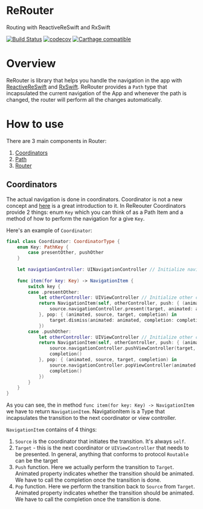 # ReRouter
Routing with ReactiveReSwift and RxSwift

[![Build Status](https://travis-ci.org/wearereasonablepeople/ReRouter.svg?branch=master)](https://travis-ci.org/wearereasonablepeople/ReRouter) 
[![codecov](https://codecov.io/gh/wearereasonablepeople/ReRouter/branch/master/graph/badge.svg)](https://codecov.io/gh/wearereasonablepeople/ReRouter)
[![Carthage compatible](https://img.shields.io/badge/Carthage-compatible-4BC51D.svg?style=flat)](https://github.com/Carthage/Carthage)

# Overview

ReRouter is library that helps you handle the navigation in the app with [ReactiveReSwift](https://github.com/ReSwift/ReactiveReSwift) and [RxSwift](https://github.com/ReactiveX/RxSwift). ReRouter provides a `Path` type that incapsulated the current navigation of the App and whenever the path is changed, the router will perform all the changes automatically.

# How to use

There are 3 main components in Router:

1. [Coordinators](#coordinators)
2. [Path](#path)
3. [Router](#router)

## Coordinators

The actual navigation is done in coordinators. Coordinator is not a new concept and [here](https://vimeo.com/144116310) is a great introduction to it. In ReReouter Coordinators provide 2 things: enum `Key` which you can think of as a Path Item and a method of how to perform the navigation for a give `Key`.

Here's an example of `Coordinator`:

```swift
final class Coordinator: CoordinatorType {
    enum Key: PathKey {
        case presentOther, pushOther
    }
    
    let navigationController: UINavigationController // Initialize navigation controller from storyboard
    
    func item(for key: Key) -> NavigationItem {
        switch key {
        case .presentOther:
            let otherController: UIViewController // Initialize other controller
            return NavigationItem(self, otherController, push: { (animated, source, target, completion) in
                source.navigationController.present(target, animated: animated, completion: completion)
            }, pop: { (animated, source, target, completion) in
                target.dismiss(animated: animated, completion: completion)
            })
        case .pushOther:
            let otherController: UIViewController // Initialize other controller
            return NavigationItem(self, otherController, push: { (animated, source, target, completion) in
                source.navigationController.pushViewController(target, animated: animated)
                completion()
            }, pop: { (animated, source, target, completion) in
                source.navigationController.popViewController(animated: animated)
                completion()
            })
        }
    }
}
```

As you can see, the in method `func item(for key: Key) -> NavigationItem` we have to return `NavigationItem`. NavigationItem is a Type that incapsulates the transition to the next coordinator or view controller.

`NavigationItem` contains of 4 things:

1. `Source` is the coordinator that initiates the transition. It's always `self`.
2. `Target` - this is the next coordinator or `UIViewController` that needs to be presented. In general, anything that conforms to protocol `Routable` can be the target
3. `Push` function. Here we actually perform the transition to `Target`. Animated property indicates whether the transition should be animated. We have to call the completion once the transition is done.
4. `Pop` function. Here we perform the transition back to `Source` from `Target`. Animated property indicates whether the transition should be animated. We have to call the completion once the transition is done.
